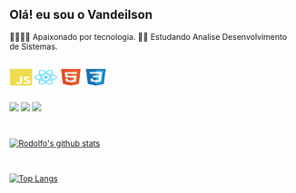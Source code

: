 ## Olá! eu sou o Vandeilson
👩‍💻😎😍 Apaixonado por tecnologia.
👨‍🎓 Estudando Analise Desenvolvimento de Sistemas.
<div style="display: inline_block"><br>
  <img align="center" alt="Vitor-Js" height="30" width="40" src="https://raw.githubusercontent.com/devicons/devicon/master/icons/javascript/javascript-plain.svg">
  
  <img align="center" alt="Vitor-React" height="30" width="40" src="https://raw.githubusercontent.com/devicons/devicon/master/icons/react/react-original.svg">
  <img align="center" alt="Vitor-HTML" height="30" width="40" src="https://raw.githubusercontent.com/devicons/devicon/master/icons/html5/html5-original.svg">
  <img align="center" alt="Vitor-CSS" height="30" width="40" src="https://raw.githubusercontent.com/devicons/devicon/master/icons/css3/css3-original.svg">
</div>

##

<div> 

  <a href="https://www.instagram.com/vvitorsilva37/" target="_blank"><img src="https://img.shields.io/badge/-Instagram-%23E4405F?style=for-the-badge&logo=instagram&logoColor=white" target="_blank"></a>
  <a href = ""><img src="https://img.shields.io/badge/-Gmail-%23333?style=for-the-badge&logo=gmail&logoColor=white" target="_blank"></a>
  <a href="https://www.linkedin.com/in/vandeilson-vitor/" target="_blank"><img src="https://img.shields.io/badge/-LinkedIn-%230077B5?style=for-the-badge&logo=linkedin&logoColor=white" target="_blank"></a> 
  
</div>


<br/>

[![Rodolfo's github stats](https://github-readme-stats.vercel.app/api?username=Vitor-dez&show_icons=true&theme=dark)](https://github.com/Vitor-dez-stats)

<br />

[![Top Langs](https://github-readme-stats.vercel.app/api/top-langs/?username=Vitor-dez&layout=compact&show_icons=true&theme=dark)](https://github.com/Vitor-dez-stats)
